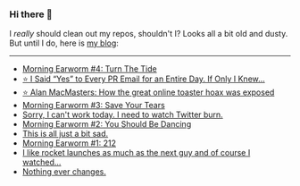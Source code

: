 ### Hi there 👋

I _really_ should clean out my repos, shouldn't I? Looks all a bit old and dusty. But until I do, here is [my blog](https://lostfocus.de/):

--- 

<!-- POST-LIST:START -->
- [Morning Earworm #4: Turn The Tide](https://lostfocus.de/2022/11/21/morning-earworm-4-turn-the-tide/)
- [⭐️ I Said “Yes” to Every PR Email for an Entire Day. If Only I Knew…](https://lostfocus.de/2022/11/20/230980/)
- [⭐️ Alan MacMasters: How the great online toaster hoax was exposed](https://lostfocus.de/2022/11/20/230977/)
- [Morning Earworm #3: Save Your Tears](https://lostfocus.de/2022/11/20/morning-earworm-2-save-your-tears/)
- [Sorry, I can&#39;t work today. I need to watch Twitter burn.](https://lostfocus.de/2022/11/18/230968/)
- [Morning Earworm #2: You Should Be Dancing](https://lostfocus.de/2022/11/18/morning-earworm-2-you-should-be-dancing/)
- [This is all just a bit sad.](https://lostfocus.de/2022/11/18/230960/)
- [Morning Earworm #1: 212](https://lostfocus.de/2022/11/17/morning-earworm-1-212/)
- [I like rocket launches as much as the next guy and of course I watched…](https://lostfocus.de/2022/11/16/230949/)
- [Nothing ever changes.](https://lostfocus.de/2022/11/16/230944/)
<!-- POST-LIST:END -->

<!--
**lostfocus/lostfocus** is a ✨ _special_ ✨ repository because its `README.md` (this file) appears on your GitHub profile.

Here are some ideas to get you started:

- 🔭 I’m currently working on ...
- 🌱 I’m currently learning ...
- 👯 I’m looking to collaborate on ...
- 🤔 I’m looking for help with ...
- 💬 Ask me about ...
- 📫 How to reach me: ...
- 😄 Pronouns: ...
- ⚡ Fun fact: ...
-->
